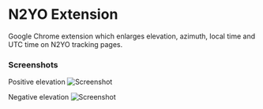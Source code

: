 # N2YO Extension
Google Chrome extension which enlarges elevation, azimuth, local time and UTC time on N2YO tracking pages.

### Screenshots
Positive elevation
![Screenshot](http://i.imgur.com/viTqeP1.png)

Negative elevation
![Screenshot](http://i.imgur.com/gUxGX7V.png)
